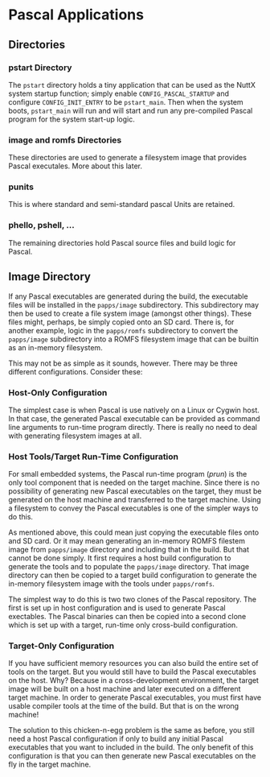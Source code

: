# Pascal Applications

## Directories

### pstart Directory

The `pstart` directory holds a tiny application that can be used as the NuttX
system startup function; simply enable `CONFIG_PASCAL_STARTUP` and configure
`CONFIG_INIT_ENTRY` to be `pstart_main`.  Then when the system boots,
`pstart_main` will run and will start and run any pre-compiled Pascal program
for the system start-up logic.

### image and romfs Directories

These directories are used to generate a filesystem image that provides Pascal executales.  More about this later.

### punits

This is where standard and semi-standard pascal Units are retained.

### phello, pshell, ...

The remaining directories hold Pascal source files and build logic for Pascal.

## Image Directory

If any Pascal executables are generated during the build, the executable files will be installed in the `papps/image` subdirectory.  This subdirectory may then be used to create a file system image (amongst other things).  These files might, perhaps, be simply copied onto an SD card.  There is, for another example, logic in the `papps/romfs` subdirectory to convert the `papps/image` subdirectory into a ROMFS filesystem image that can be builtin as an in-memory filesystem.

This may not be as simple as it sounds, however.  There may be three different configurations. Consider these:

### Host-Only Configuration

The simplest case is when Pascal is use natively on a Linux or Cygwin host.  In that case, the generated Pascal executable can be provided as command line arguments to run-time program directly.  There is really no need to deal with generating filesystem images at all.

### Host Tools/Target Run-Time Configuration

For small embedded systems, the Pascal run-time program (*prun*) is the only tool component that is needed on the target machine.  Since there is no possibility of generating new Pascal executables on the target, they must be generated on the host machine and transferred to the target machine.  Using a filesystem to convey the Pascal executables is one of the simpler ways to do this.

As mentioned above, this could mean just copying the executable files onto and SD card.  Or it may mean generating an in-memory ROMFS filestem image from `papps/image` directory and including that in the build.  But that cannot be done simply.  It first requires a host build configuration to generate the tools and to populate the `papps/image` directory.  That image directory can then be copied to a target build configuration to generate the in-memory filesystem image with the tools under `papps/romfs`.

The simplest way to do this is two two clones of the Pascal repository.  The first is set up in host configuration and is used to generate Pascal exectables.  The Pascal binaries can then be copied into a second clone which is set up with a target, run-time only cross-build configuration.

### Target-Only Configuration

If you have sufficient memory resources you can also build the entire set of tools on the target.  But you would still have to build the Pascal executables on the host.  Why?  Because in a cross-development environment, the target image will be built on a host machine and later executed on a different target machine.  In order to generate Pascal executables, you must first have usable compiler tools at the time of the build.  But that is on the wrong machine!

The solution to this chicken-n-egg problem is the same as before, you still need a host Pascal configuration if only to build any initial Pascal executables that you want to included in the build.  The only benefit of this configuration is that you can then generate new Pascal executables on the fly in the target machine.
